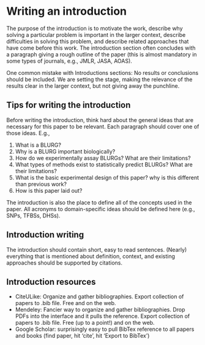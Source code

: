 # Writing an introduction

The purpose of the introduction is to motivate the work, describe why solving
a particular problem is important in the larger context, describe difficulties in
solving this problem, and describe related approaches that have come before
this work. The introduction section often concludes with a paragraph giving a
rough outline of the paper (this is almost mandatory in some types of journals,
e.g., JMLR, JASA, AOAS).

One common mistake with Introductions sections: No results or conclusions
should be included. We are setting the stage, making the relevance of the
results clear in the larger context, but not giving away the punchline.

## Tips for writing the introduction

Before writing the introduction, think hard about the general ideas that are
necessary for this paper to be relevant. Each paragraph should cover one of
those ideas. E.g.,

1. What is a BLURG?
2. Why is a BLURG important biologically?
3. How do we experimentally assay BLURGs? What are their limitations?
4. What types of methods exist to statistically predict BLURGs? What are their limitations?
5. What is the basic experimental design of this paper? why is this different than previous work?
6. How is this paper laid out?

The introduction is also the place to define all of the concepts used in the
paper. All acronyms to domain-specific ideas should be defined here (e.g., SNPs,
TFBSs, DHSs).

## Introduction writing

The introduction should contain short, easy to read sentences. (Nearly) everything that is mentioned about definition, context, and existing approaches
should be supported by citations.

## Introduction resources
- CiteULike: Organize and gather bibliographies. Export collection of papers to .bib file. Free and on the web.
- Mendeley: Fancier way to organize and gather bibliographies. Drop PDFs
into the interface and it pulls the reference. Export collection of papers
to .bib file. Free (up to a point!) and on the web.
- Google Scholar: surprisingly easy to pull BibTex reference to all papers
and books (find paper, hit ‘cite’, hit ‘Export to BibTex’)
